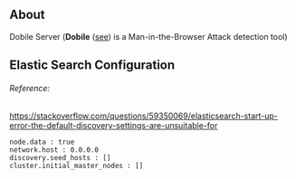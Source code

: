 ## About
Dobile Server (**Dobile** ([see](https://github.com/majidmc2/Dobiel "Link")) is a Man-in-the-Browser Attack detection tool)
 
## Elastic Search Configuration 
###### Reference:
https://stackoverflow.com/questions/59350069/elasticsearch-start-up-error-the-default-discovery-settings-are-unsuitable-for
```
node.data : true
network.host : 0.0.0.0
discovery.seed_hosts : []
cluster.initial_master_nodes : []
```
